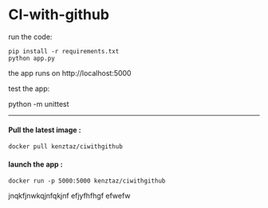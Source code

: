 # CI-with-github

run the code:

    pip install -r requirements.txt
    python app.py

the app runs on http://localhost:5000

test the app:

python -m unittest 

---

#### Pull the latest image :

`docker pull kenztaz/ciwithgithub`

#### launch the app :

`docker run -p 5000:5000 kenztaz/ciwithgithub`



jnqkfjnwkqjnfqkjnf
efjyfhfhgf
efwefw
